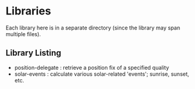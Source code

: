 # Libraries
Each library here is in a separate directory (since the library may span multiple files).

## Library Listing
- position-delegate : retrieve a position fix of a specified quality
- solar-events : calculate various solar-related 'events'; sunrise, sunset, etc.
